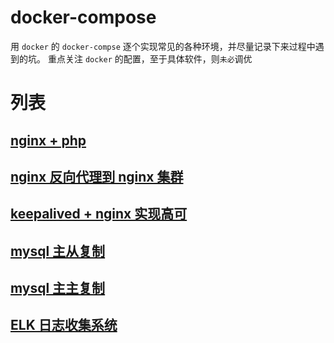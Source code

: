 # docker-compose

用 `docker` 的 `docker-compse` 逐个实现常见的各种环境，并尽量记录下来过程中遇到的坑。
重点关注 `docker` 的配置，至于具体软件，则`未必`调优


# 列表

## [nginx + php ](nginx-php)


## [nginx 反向代理到 nginx 集群](nginx-cluster)


## [keepalived + nginx 实现高可](keepalived-nginx)


## [mysql 主从复制](mysql-master-slave)


## [mysql 主主复制](mysql-master-master)


## [ELK 日志收集系统](elk-logstash-kibana)

